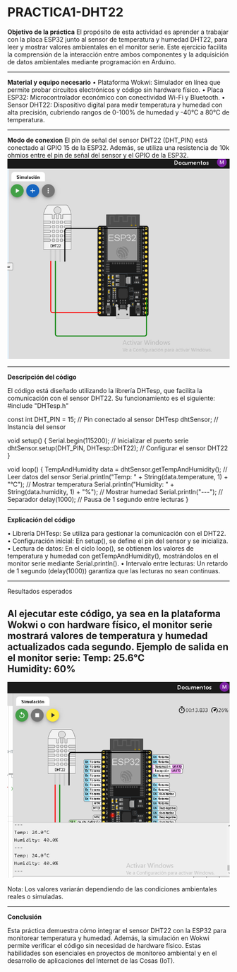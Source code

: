# PRACTICA1-DHT22

**Objetivo de la práctica**
El propósito de esta actividad es aprender a trabajar con la placa ESP32 junto al sensor de temperatura y humedad DHT22, para leer y mostrar valores ambientales en el monitor serie. Este ejercicio facilita la comprensión de la interacción entre ambos componentes y la adquisición de datos ambientales mediante programación en Arduino.

______________________________________
**Material y equipo necesario**
•	Plataforma Wokwi: Simulador en línea que permite probar circuitos electrónicos y código sin hardware físico.
•	Placa ESP32: Microcontrolador económico con conectividad Wi-Fi y Bluetooth.
•	Sensor DHT22: Dispositivo digital para medir temperatura y humedad con alta precisión, cubriendo rangos de 0-100% de humedad y -40°C a 80°C de temperatura.

_______________________________________
**Modo de conexion**
El pin de señal del sensor DHT22 (DHT_PIN) está conectado al GPIO 15 de la ESP32. Además, se utiliza una resistencia de 10k ohmios entre el pin de señal del sensor y el GPIO de la ESP32.
![](https://github.com/marcorea97/PRACTICA1-DHT22/blob/main/Captura%20de%20pantalla%202024-12-17%20221000.png)
________________________________________
**Descripción del código**


El código está diseñado utilizando la librería DHTesp, que facilita la comunicación con el sensor DHT22. Su funcionamiento es el siguiente:
#include "DHTesp.h"

const int DHT_PIN = 15; // Pin conectado al sensor
DHTesp dhtSensor; // Instancia del sensor

void setup() {
  Serial.begin(115200); // Inicializar el puerto serie
  dhtSensor.setup(DHT_PIN, DHTesp::DHT22); // Configurar el sensor DHT22
}

void loop() {
  TempAndHumidity data = dhtSensor.getTempAndHumidity(); // Leer datos del sensor
  Serial.println("Temp: " + String(data.temperature, 1) + "°C"); // Mostrar temperatura
  Serial.println("Humidity: " + String(data.humidity, 1) + "%"); // Mostrar humedad
  Serial.println("---"); // Separador
  delay(1000); // Pausa de 1 segundo entre lecturas
}


______________________________________________
**Explicación del código**


•	Librería DHTesp: Se utiliza para gestionar la comunicación con el DHT22.
•	Configuración inicial: En setup(), se define el pin del sensor y se inicializa.
•	Lectura de datos: En el ciclo loop(), se obtienen los valores de temperatura y humedad con getTempAndHumidity(), mostrándolos en el monitor serie mediante Serial.println().
•	Intervalo entre lecturas: Un retardo de 1 segundo (delay(1000)) garantiza que las lecturas no sean continuas.
________________________________________
Resultados esperados


Al ejecutar este código, ya sea en la plataforma Wokwi o con hardware físico, el monitor serie mostrará valores de temperatura y humedad actualizados cada segundo.
Ejemplo de salida en el monitor serie:
Temp: 25.6°C  
Humidity: 60%  
---  

![](https://github.com/marcorea97/PRACTICA1-DHT22/blob/main/CAPTURA%20TEM%20Y%20HUM.png)

Nota: Los valores variarán dependiendo de las condiciones ambientales reales o simuladas.
________________________________________
**Conclusión**

Esta práctica demuestra cómo integrar el sensor DHT22 con la ESP32 para monitorear temperatura y humedad. Además, la simulación en Wokwi permite verificar el código sin necesidad de hardware físico. Estas habilidades son esenciales en proyectos de monitoreo ambiental y en el desarrollo de aplicaciones del Internet de las Cosas (IoT).
